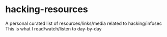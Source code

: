 # hacking-resources

A personal curated list of resources/links/media related to hacking/infosec
This is what I read/watch/listen to day-by-day





